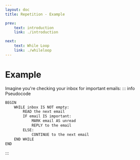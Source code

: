 ```yaml
---
layout: doc
title: Repetition - Example

prev:
    text: introduction
    link: ./introduction

next:
    text: While Loop
    link: ./whileloop
---
```

# Example
Imagine you're checking your inbox for important emails:
::: info Pseudocode
```txt
BEGIN
    WHILE inbox IS NOT empty:
        READ the next email
        IF email IS important:
            MARK email AS unread
            REPLY to the email
        ELSE:
            CONTINUE to the next email
    END WHILE
END
```
:::